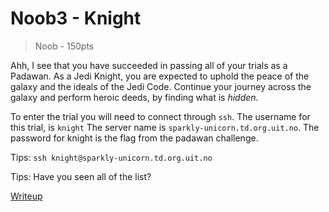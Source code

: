 # Noob3 - Knight
> Noob - 150pts

Ahh, I see that you have succeeded in passing all of your trials as a Padawan. As a Jedi Knight, you are expected to uphold the peace of the galaxy and the ideals of the Jedi Code. Continue your journey across the galaxy and perform heroic deeds, by finding what is _hidden_.

To enter the trial you will need to connect through `ssh`.
The username for this trial, is `knight`
The server name is `sparkly-unicorn.td.org.uit.no`.
The password for knight is the flag from the padawan challenge.





Tips:
`ssh knight@sparkly-unicorn.td.org.uit.no`

Tips:
Have you seen all of the list?

[Writeup](./writeup)